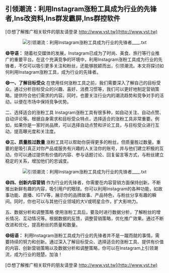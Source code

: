 ## **引领潮流：利用Instagram涨粉工具成为行业的先锋者,Ins改资料,Ins群发霸屏,Ins群控软件**

[😍想了解推广相关软件的朋友请登录 http://www.vst.tw](http://www.vst.tw)

 <center><img src="https://vst.tw/MP4/tuiguang/png/1.png" alt="引领潮流：利用Instagram涨粉工具成为行业的先锋者____.txt"></center>

**😄导语：**
随着社交媒体的发展，Instagram已成为了时尚、美食、旅行等行业推广的重要平台。在这个充满竞争的环境中，利用Instagram涨粉工具成为行业的先锋者，不仅可以吸引更多关注和粉丝，还能够脱颖而出，引领潮流。本文将探讨如何利用Instagram涨粉工具，成为行业的先锋者。

**😄一、了解目标受众**
在使用任何涨粉工具之前，我们需要深入了解自己的目标受众。通过分析目标受众的兴趣、喜好、消费习惯等，我们可以更好地制定营销策略，提供符合他们需求的内容。同时，也要关注行业内的潮流趋势和竞争对手的活动，以便在市场中保持竞争优势。

二、选择适合的涨粉工具
Instagram涨粉工具有很多种，如自动关注、自动点赞、自动评论等。根据自身需求和目标受众特点，选择适合的涨粉工具非常重要。例如，如果你是一家时尚品牌，可以选择自动点赞和评论工具，与目标受众进行互动，提高曝光度和关注度。

**😄三、质量胜过数量**
涨粉工具可以帮助你获得更多的粉丝，但质量胜过数量。重要的是吸引真正对你产品或服务有兴趣的人关注你的账号，并与他们建立积极的互动。你可以通过提供有价值的内容、参与话题讨论、回复留言等方式，与粉丝建立稳定的关系，增加他们的忠诚度。

 <center><img src="https://vst.tw/MP4/tuiguang/png/2.png" alt="引领潮流：利用Instagram涨粉工具成为行业的先锋者____.txt"></center>

**😄四、创新内容营销**
作为行业的先锋者，你需要在内容营销方面保持创新。不断推出新鲜有趣的内容，吸引用户的眼球。你可以利用Instagram的各种功能，如故事功能、直播、IGTV等，展示你的品牌故事、产品特色，与粉丝分享有趣的瞬间。同时，你也可以与其他行业领域的大V或明星合作，扩大影响力。

五、数据分析和调整策略
使用涨粉工具后，要及时进行数据分析，了解粉丝的增长情况、互动情况等。根据数据的反馈，调整营销策略，优化推广效果。通过不断改进和优化，提高粉丝的质量和数量。

**😄结语：**
利用Instagram涨粉工具成为行业的先锋者并不是一蹴而就的事情，需要持续的努力和创新。通过深入了解目标受众、选择适合的涨粉工具、提供有价值的内容、创新营销策略以及数据分析和调整策略，你可以在Instagram上引领潮流，成为行业的翘楚。加油！

[😍想了解推广相关软件的朋友请登录 http://www.vst.tw](http://www.vst.tw)



